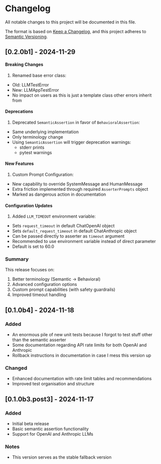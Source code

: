 # Changelog

All notable changes to this project will be documented in this file.

The format is based on [Keep a Changelog](https://keepachangelog.com/en/1.0.0/),
and this project adheres to [Semantic Versioning](https://semver.org/spec/v2.0.0.html).

## [0.2.0b1] - 2024-11-29

#### Breaking Changes
1. Renamed base error class:
- Old: LLMTestError
- New: LLMAppTestError
- No impact on users as this is just a template class other errors inherit from

#### Deprecations
1. Deprecated `SemanticAssertion` in favor of `BehavioralAssertion`:
- Same underlying implementation
- Only terminology change
- Using `SemanticAssertion` will trigger deprecation warnings:
  - stderr prints
  - pytest warnings

#### New Features
1. Custom Prompt Configuration:
- New capability to override SystemMessage and HumanMessage
- Extra friction implemented through required `AsserterPrompts` object
- Marked as dangerous action in documentation

#### Configuration Updates
1. Added `LLM_TIMEOUT` environment variable:
- Sets `request_timeout` in default ChatOpenAI object
- Sets `default_request_timeout` in default ChatAnthropic object
- Can be passed directly to asserter as `timeout` argument
- Recommended to use environment variable instead of direct parameter
- Default is set to 60.0

### Summary
This release focuses on:
1. Better terminology (Semantic → Behavioral)
2. Advanced configuration options
3. Custom prompt capabilities (with safety guardrails)
4. Improved timeout handling


## [0.1.0b4] - 2024-11-18

### Added
- An enormous pile of new unit tests because I forgot to test stuff other than the semantic asserter
- Some documentation regarding API rate limits for both OpenAI and Anthropic
- Rollback instructions in documentation in case I mess this version up

### Changed
- Enhanced documentation with rate limit tables and recommendations
- Improved test organisation and structure

## [0.1.0b3.post3] - 2024-11-17

### Added
- Initial beta release
- Basic semantic assertion functionality
- Support for OpenAI and Anthropic LLMs

### Notes
- This version serves as the stable fallback version